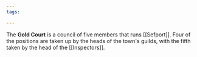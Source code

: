 ```yaml
---
tags:

---
```

The **Gold Court** is a council of five members that runs [[Sefport]]. Four of the positions are taken up by the heads of the town's guilds, with the fifth taken by the head of the [[Inspectors]].